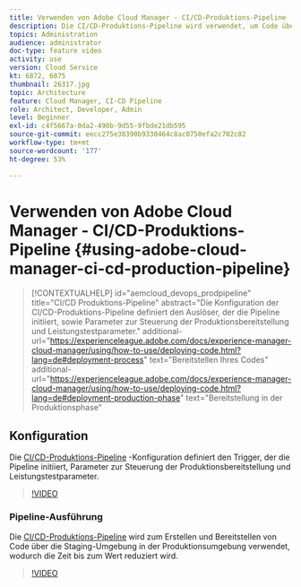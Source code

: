 ```yaml
---
title: Verwenden von Adobe Cloud Manager - CI/CD-Produktions-Pipeline
description: Die CI/CD-Produktions-Pipeline wird verwendet, um Code über die Staging-Umgebung zu erstellen und bereitzustellen, wodurch die Zeit bis zum Wert reduziert wird. Die Konfiguration der CI/CD-Produktions-Pipeline definiert den Auslöser, der die Pipeline initiiert, sowie Parameter zur Steuerung der Produktionsbereitstellung und Leistungstestparameter.
topics: Administration
audience: administrator
doc-type: feature video
activity: use
version: Cloud Service
kt: 6872, 6875
thumbnail: 26317.jpg
topic: Architecture
feature: Cloud Manager, CI-CD Pipeline
role: Architect, Developer, Admin
level: Beginner
exl-id: c4f5667a-0da2-490b-9d55-9fbde21db595
source-git-commit: eecc275e38390b9330464c8ac0750efa2c702c82
workflow-type: tm+mt
source-wordcount: '177'
ht-degree: 53%

---
```


# Verwenden von Adobe Cloud Manager - CI/CD-Produktions-Pipeline {#using-adobe-cloud-manager-ci-cd-production-pipeline}

>[!CONTEXTUALHELP]
>id="aemcloud_devops_prodpipeline"
>title="CI/CD Produktions-Pipeline"
>abstract="Die Konfiguration der CI/CD-Produktions-Pipeline definiert den Auslöser, der die Pipeline initiiert, sowie Parameter zur Steuerung der Produktionsbereitstellung und Leistungstestparameter."
>additional-url="https://experienceleague.adobe.com/docs/experience-manager-cloud-manager/using/how-to-use/deploying-code.html?lang=de#deployment-process" text="Bereitstellen Ihres Codes"
>additional-url="https://experienceleague.adobe.com/docs/experience-manager-cloud-manager/using/how-to-use/deploying-code.html?lang=de#deployment-production-phase" text="Bereitstellung in der Produktionsphase"

## Konfiguration

Die [CI/CD-Produktions-Pipeline](https://experienceleague.adobe.com/docs/experience-manager-cloud-manager/using/how-to-use/configuring-pipeline.html?lang=de) -Konfiguration definiert den Trigger, der die Pipeline initiiert, Parameter zur Steuerung der Produktionsbereitstellung und Leistungstestparameter.

>[!VIDEO](https://video.tv.adobe.com/v/26314?quality=12&learn=on)

### Pipeline-Ausführung

Die [CI/CD-Produktions-Pipeline](https://experienceleague.adobe.com/docs/experience-manager-cloud-manager/using/how-to-use/deploying-code.html?lang=de) wird zum Erstellen und Bereitstellen von Code über die Staging-Umgebung in der Produktionsumgebung verwendet, wodurch die Zeit bis zum Wert reduziert wird.

>[!VIDEO](https://video.tv.adobe.com/v/26317?quality=12&learn=on)
